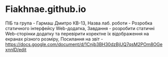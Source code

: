 # Fiakhnae.github.io
ПІБ та група - Гармаш Дмитро КВ-13,
Назва лаб. роботи - Розробка статичного інтерфейсу Web-додатка,
Завдання - розробити статичні Web-сторінки додатку та перевірити коректне їх відображення на екранах різного розміру,
Посилання на звіт - https://docs.google.com/document/d/1Cnjb3BH30dzBjUQ7qsM2POm8OGexnnlD/edit
